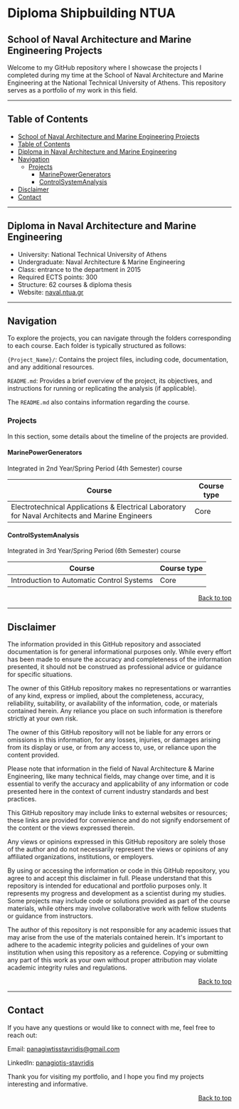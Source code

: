 # Diploma Shipbuilding NTUA

## School of Naval Architecture and Marine Engineering Projects

Welcome to my GitHub repository where I showcase the projects I completed during my time at the School of Naval Architecture and Marine Engineering at the National Technical University of Athens. This repository serves as a portfolio of my work in this field.

--- 

## Table of Contents

- [School of Naval Architecture and Marine Engineering Projects](#School-of-Naval-Architecture-and-Marine-Engineering-Projects)
- [Table of Contents](#Table-of-Contents)
- [Diploma in Naval Architecture and Marine Engineering](#Diploma-in-Naval-Architecture-and-Marine-Engineering)
- [Navigation](#Navigation)
  * [Projects](#Projects)
    + [MarinePowerGenerators](#MarinePowerGenerators)
    + [ControlSystemAnalysis](#ControlSystemAnalysis)
- [Disclaimer](#Disclaimer)
- [Contact](#Contact)

--- 

## Diploma in Naval Architecture and Marine Engineering

- University: National Technical University of Athens
- Undergraduate: Naval Architecture & Marine Engineering
- Class: entrance to the department in 2015
- Required ECTS points: 300
- Structure: 62 courses & diploma thesis
- Website: [naval.ntua.gr](http://www.naval.ntua.gr/)

--- 

## Navigation

To explore the projects, you can navigate through the folders corresponding to each course. Each folder is typically structured as follows:

```{Project_Name}/```: Contains the project files, including code, documentation, and any additional resources.

```README.md```: Provides a brief overview of the project, its objectives, and instructions for running or replicating the analysis (if applicable).

The ```README.md``` also contains information regarding the course.

### Projects

In this section, some details about the timeline of the projects are provided.

#### MarinePowerGenerators

Integrated in 2nd Year/Spring Period (4th Semester) course

| Course                                                                                                                      | Course type | 
|-----------------------------------------------------------------------------------------------------------------------------|-------------|
| Electrotechnical Applications & Electrical Laboratory for Naval Architects and Marine Engineers                             | Core        | 

#### ControlSystemAnalysis

Integrated in 3rd Year/Spring Period (6th Semester) course

| Course                                                                | Course type | 
|-----------------------------------------------------------------------|-------------|
| Introduction to Automatic Control Systems                             | Core        | 

<p align="right">
    <a href="#table-of-contents">Back to top</a>  
</p>

--- 
 
## Disclaimer

The information provided in this GitHub repository and associated documentation is for general informational purposes only. While every effort has been made to ensure the accuracy and completeness of the information presented, it should not be construed as professional advice or guidance for specific situations.

The owner of this GitHub repository makes no representations or warranties of any kind, express or implied, about the completeness, accuracy, reliability, suitability, or availability of the information, code, or materials contained herein. Any reliance you place on such information is therefore strictly at your own risk.

The owner of this GitHub repository will not be liable for any errors or omissions in this information, for any losses, injuries, or damages arising from its display or use, or from any access to, use, or reliance upon the content provided.

Please note that information in the field of Naval Architecture & Marine Engineering, like many technical fields, may change over time, and it is essential to verify the accuracy and applicability of any information or code presented here in the context of current industry standards and best practices.

This GitHub repository may include links to external websites or resources; these links are provided for convenience and do not signify endorsement of the content or the views expressed therein.

Any views or opinions expressed in this GitHub repository are solely those of the author and do not necessarily represent the views or opinions of any affiliated organizations, institutions, or employers.

By using or accessing the information or code in this GitHub repository, you agree to and accept this disclaimer in full.
Please understand that this repository is intended for educational and portfolio purposes only. It represents my progress and development as a scientist during my studies. Some projects may include code or solutions provided as part of the course materials, while others may involve collaborative work with fellow students or guidance from instructors.

The author of this repository is not responsible for any academic issues that may arise from the use of the materials contained herein. It's important to adhere to the academic integrity policies and guidelines of your own institution when using this repository as a reference. Copying or submitting any part of this work as your own without proper attribution may violate academic integrity rules and regulations.

<p align="right">
    <a href="#table-of-contents">Back to top</a>  
</p>

--- 

## Contact

If you have any questions or would like to connect with me, feel free to reach out:

Email: panagiwtisstavridis@gmail.com

LinkedIn: [panagiotis-stavridis](https://www.linkedin.com/in/panagiotis-stavridis/)

Thank you for visiting my portfolio, and I hope you find my projects interesting and informative.  

<p align="right">
    <a href="#table-of-contents">Back to top</a>  
</p>
